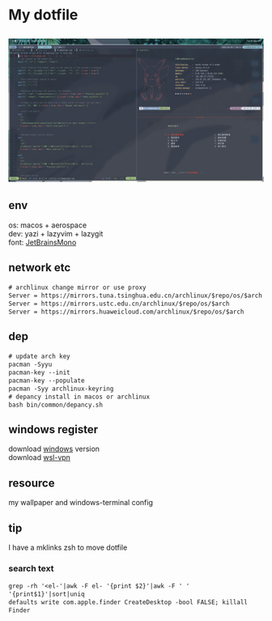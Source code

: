# My dotfile

## ![macos](resource/img/macos.png)

## env

os: macos + aerospace<br>
dev: yazi + lazyvim + lazygit<br>
font: [JetBrainsMono](https://www.nerdfonts.com/font-downloads)

## network etc

```shell
# archlinux change mirror or use proxy
Server = https://mirrors.tuna.tsinghua.edu.cn/archlinux/$repo/os/$arch
Server = https://mirrors.ustc.edu.cn/archlinux/$repo/os/$arch
Server = https://mirrors.huaweicloud.com/archlinux/$repo/os/$arch
```

## dep

```shell
# update arch key
pacman -Syyu
pacman-key --init
pacman-key --populate
pacman -Syy archlinux-keyring
# depancy install in macos or archlinux
bash bin/common/depancy.sh
```

## windows register

download [windows](https://github.com/massgravel/Microsoft-Activation-Scripts) version<br>
download [wsl-vpn](https://github.com/sakai135/wsl-vpnkit)

## resource

my wallpaper and windows-terminal config

## tip

I have a mklinks zsh to move dotfile<br>

### search text

```shell
grep -rh '<el-'|awk -F el- '{print $2}'|awk -F ' ' '{print$1}'|sort|uniq
defaults write com.apple.finder CreateDesktop -bool FALSE; killall Finder
```

